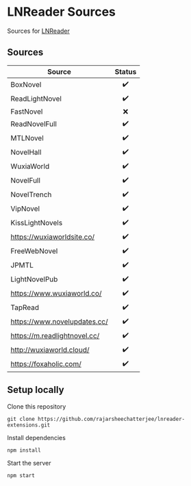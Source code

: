 # LNReader Sources

Sources for [LNReader](https://github.com/rajarsheechatterjee/lnreader)

## Sources

| Source                       |       Status       |
| ---------------------------- | :----------------: |
| BoxNovel                     | :heavy_check_mark: |
| ReadLightNovel               | :heavy_check_mark: |
| FastNovel                    |        :x:         |
| ReadNovelFull                | :heavy_check_mark: |
| MTLNovel                     | :heavy_check_mark: |
| NovelHall                    | :heavy_check_mark: |
| WuxiaWorld                   | :heavy_check_mark: |
| NovelFull                    | :heavy_check_mark: |
| NovelTrench                  | :heavy_check_mark: |
| VipNovel                     | :heavy_check_mark: |
| KissLightNovels              | :heavy_check_mark: |
| https://wuxiaworldsite.co/   | :heavy_check_mark: |
| FreeWebNovel                 | :heavy_check_mark: |
| JPMTL                        | :heavy_check_mark: |
| LightNovelPub                | :heavy_check_mark: |
| https://www.wuxiaworld.co/   | :heavy_check_mark: |
| TapRead                      | :heavy_check_mark: |
| https://www.novelupdates.cc/ | :heavy_check_mark: |
| https://m.readlightnovel.cc/ | :heavy_check_mark: |
| http://wuxiaworld.cloud/     | :heavy_check_mark: |
| https://foxaholic.com/       | :heavy_check_mark: |

## Setup locally

Clone this repository

```
git clone https://github.com/rajarsheechatterjee/lnreader-extensions.git
```

Install dependencies

```
npm install
```

Start the server

```
npm start
```
